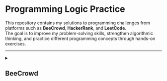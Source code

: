 # Programming Logic Practice

This repository contains my solutions to programming challenges from platforms such as **BeeCrowd**, **HackerRank**, and **LeetCode**.  
The goal is to improve my problem-solving skills, strengthen algorithmic thinking, and practice different programming concepts through hands-on exercises.

---

<details>
<summary><h2>BeeCrowd</h2></summary>

<details>
<summary><h3>Java</h3></summary>

<details>
<summary><h4>✅ BE1000 - Hello World!</h4></summary>

**Description:**  
Write a program that prints "Hello World!" to the screen.

**Input:**  
No input.

**Output:**

```java
  Hello Word!
```

**Solution (Java):**

```java
public class be1000 {
    public static void main(String[] args) {
        System.out.println("Hello World!");
    }
}
```

</details>

<details>
<summary><h4>✅ BE1001 - Extremely Basic</h4></summary>

**Description:**  
Read 2 variables, named A and B and make the sum of these two variables, assigning its result to the variable X. Print X as shown below. Print endline after the result otherwise you will get “Presentation Error”.

**Input:**  
The input file will contain 2 integer numbers.

**Output:**
Print the letter X (uppercase) with a blank space before and after the equal signal followed by the value of X, according to the following example.

Obs.: don't forget the endline after all.

**Solution (Java):**

```java
import java.util.Scanner;

public class be1001 {
    public static void main(String[] args) {
        Scanner sc = new Scanner(System.in);
        int a = 0, b = 0;

        a = sc.nextInt();
        b = sc.nextInt();
        sc.close();

        int result = sum(a, b);

        System.out.printf("X = %d\n", result);
    }

    public static int sum(int a, int b){
        return a + b;
    }
}
```

</details>

<details>
<summary><h4>✅ BE1002 - ExtrArea of a Circle</h4></summary>

**Description:**  
The formula to calculate the area of a circumference is defined as **A = π . R2**. Considering to this problem that **π = 3.14159**:

Calculate the area using the formula given in the problem description.

**Input:**  
The input contains a value of floating point **_(double precision)_**, that is the variable **R**.

**Output:**
Present the message "A=" followed by the value of the variable, as in the example bellow, with four places after the decimal point. Use all double precision variables. Like all the problems, don't forget to print the end of line after the result, otherwise you will receive "Presentation Error".

**Solution (Java):**

```java
import java.util.Scanner;

public class be1002 {
    public static final double PI = 3.14159;

    public static void main(String[] args) {
        Scanner sc = new Scanner(System.in);

        double radius = 0;
        radius = sc.nextDouble();
        sc.close();

        double area = calcCircunferenceArea(radius);

        System.out.printf("A=%.4f\n", area);
    }

    public static double calcCircunferenceArea(double radius){
        return PI * (radius * radius);
    }
}
```

</details>

<details>
<summary><h4>✅ BE1003 - Simple Sum</h4></summary>

**Description:**  
Read two integer values, in this case, the variables A and B. After this, calculate the sum between them and assign it to the variable **SOMA**. Write the value of this variable.

Calculate the area using the formula given in the problem description.

**Input:**  
The input file contains 2 integer numbers.

**Output:**
Print the message "SOMA" with all the capital letters, with a blank space before and after the equal signal followed by the corresponding value to the sum of A and B. Like all the problems, don't forget to print the end of line, otherwise you will receive "Presentation Error"

**Solution (Java):**

```java
import java.util.Scanner;

public class be1003 {
    public static void main(String[] args) {
        Scanner sc = new Scanner(System.in);
        int a = 0; int b = 0;

        a = sc.nextInt();
        b = sc.nextInt();
        sc.close();

        int total = sum(a, b);

        System.out.printf("SOMA = %d\n", total);
    }

    public static int sum(int a, int b) {
        return a + b;
    }
}
```

</details>

<details>
<summary><h4>✅ BE1004 - Simple Product</h4></summary>

**Description:**  
Read two integer values. After this, calculate the product between them and store the result in a variable named **PROD**. Print the result like the example below. Do not forget to print the end of line after the result, otherwise you will receive “Presentation Error”.

Calculate the area using the formula given in the problem description.

**Input:**  
The input file contains 2 integer numbers.

**Output:**
Print the message "PROD" and PROD according to the following example, with a blank space before and after the equal signal.

**Solution (Java):**

```java
import java.util.Scanner;

public class be1004 {
    public static void main(String[] args) {
        Scanner sc = new Scanner(System.in);
        int a = 0; int b = 0;

        a =  sc.nextInt();
        b = sc.nextInt();
        sc.close();

        int prod = calcProd(a, b);

        System.out.printf("PROD = %d\n", prod);
    }

    public static int calcProd(int a, int b) {
        return a * b;
    }
}

```

</details>
</details>
